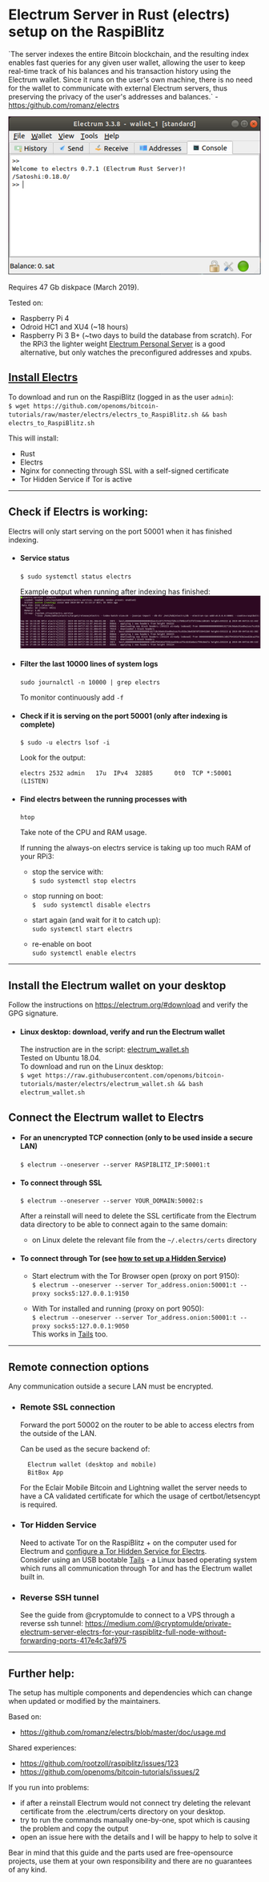 # Electrum Server in Rust (electrs) setup on the RaspiBlitz

\`The server indexes the entire Bitcoin blockchain, and the resulting index enables fast queries for any given user wallet, allowing the user to keep real-time track of his balances and his transaction history using the Electrum wallet. Since it runs on the user's own machine, there is no need for the wallet to communicate with external Electrum servers, thus preserving the privacy of the user's addresses and balances.\` - [https:/github.com/romanz/electrs](https:/github.com/romanz/electrs)

![electrum](/electrs/images/electrum.png)

Requires 47 Gb diskpace (March 2019).

Tested on:
* Raspberry Pi 4
* Odroid HC1 and XU4 (~18 hours)
* Raspberry Pi 3 B+ (~two days to build the database from scratch). For the RPi3 the lighter weight [Electrum Personal Server](https://stadicus.github.io/RaspiBolt/raspibolt_64_electrum.html) is a good alternative, but only watches the preconfigured addresses and xpubs.

## [Install Electrs](electrs_to_RaspiBlitz.sh)

To download and run on the RaspiBlitz (logged in as the user `admin`):  
`$ wget https://github.com/openoms/bitcoin-tutorials/raw/master/electrs/electrs_to_RaspiBlitz.sh && bash electrs_to_RaspiBlitz.sh`  

This will install:
* Rust
* Electrs
* Nginx for connecting through SSL with a self-signed certificate
* Tor Hidden Service if Tor is active
---

## Check if Electrs is working:

Electrs will only start serving on the port 50001 when it has finished indexing.

* #### Service status  
    `$ sudo systemctl status electrs`  

    Example output when running after indexing has finished:
    ![electrs status](/electrs/images/electrs_status.png)

* #### Filter the last 10000 lines of system logs  
    `sudo journalctl -n 10000 | grep electrs`  
    
    To monitor continuously add `-f`
* #### Check if it is serving on the port 50001 (only after indexing is complete)  
    `$ sudo -u electrs lsof -i`

    Look for the output:
    ```
    electrs 2532 admin   17u  IPv4  32885      0t0  TCP *:50001 (LISTEN)
    ```
* #### Find electrs between the running processes with  
    `htop`

    Take note of the CPU and RAM usage.

    If running the always-on electrs service is taking up too much RAM of your RPi3:
    * stop the service with:  
    `$ sudo systemctl stop electrs`  
    * stop running on boot:  
    `$  sudo systemctl disable electrs`  

    * start again (and wait for it to catch up):  
    `sudo systemctl start electrs`
    * re-enable on boot  
    `sudo systemctl enable electrs`
---

## Install the Electrum wallet on your desktop
Follow the instructions on https://electrum.org/#download and verify the GPG signature.

* #### Linux desktop: download, verify and run the Electrum wallet
    The instruction are in the script: [electrum_wallet.sh](electrum_wallet.sh)  
    Tested on Ubuntu 18.04.  
    To download and run on the Linux desktop:  
    `$ wget https://raw.githubusercontent.com/openoms/bitcoin-tutorials/master/electrs/electrum_wallet.sh && bash electrum_wallet.sh`  


## Connect the Electrum wallet to Electrs

* #### For an unencrypted TCP connection (only to be used inside a secure LAN)
    `$ electrum --oneserver --server RASPIBLITZ_IP:50001:t`

* #### To connect through SSL  
    `$ electrum --oneserver --server YOUR_DOMAIN:50002:s`

    After a reinstall will need to delete the SSL certificate from the Electrum     data directory to be able to connect again to the same domain:
    * on Linux delete the relevant file from  the `~/.electrs/certs` directory

* #### To connect through Tor (see [how to set up a Hidden Service](Tor_Hidden_Service_for_Electrs.md))

    * Start electrum with the Tor Browser open (proxy on port 9150):  
    `$ electrum --oneserver --server Tor_address.onion:50001:t --proxy socks5:127.0.0.1:9150`

    * With Tor installed and running (proxy on port 9050):   
    `$ electrum --oneserver --server Tor_address.onion:50001:t --proxy socks5:127.0.0.1:9050`  
    This works in [Tails](https://tails.boum.org/) too.
---

## Remote connection options
Any communication outside a secure LAN must be encrypted.  

* ### Remote SSL connection

    Forward the port 50002 on the router to be able to access electrs from the outside of the LAN.

    Can be used as the secure backend of:

        Electrum wallet (desktop and mobile)
        BitBox App

    For the Eclair Mobile Bitcoin and Lightning wallet the server needs to have a CA validated certificate for which the usage of certbot/letsencypt is required.

* ### Tor Hidden Service

    Need to activate Tor on the RaspiBlitz + on the computer used for Electrum and [configure a Tor Hidden Service for Electrs](Tor_Hidden_Service_for_Electrs.md).  
    Consider using an USB bootable [Tails](https://tails.boum.org/) - a Linux based operating system which runs all communication through Tor and has the Electrum wallet built in.

* ### Reverse SSH tunnel
    See the guide from @cryptomulde to connect to a VPS through a reverse ssh tunnel: https://medium.com/@cryptomulde/private-electrum-server-electrs-for-your-raspiblitz-full-node-without-forwarding-ports-417e4c3af975  

---

## Further help: 

The setup has multiple components and dependencies which can change when updated or modified by the maintainers.  

Based on:
* https://github.com/romanz/electrs/blob/master/doc/usage.md  

Shared experiences:
* https://github.com/rootzoll/raspiblitz/issues/123 
* https://github.com/openoms/bitcoin-tutorials/issues/2

If you run into problems:

* if after a reinstall Electrum would not connect try deleting the relevant certificate from the .electrum/certs directory on your desktop.
* try to run the commands manually one-by-one, spot which is causing the problem and copy the output
* open an issue here with the details and I will be happy to help to solve it  

Bear in mind that this guide and the parts used are free-opensource projects, use them at your own responsibility and there are no guarantees of any kind.
